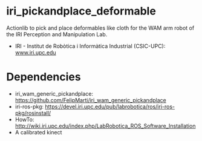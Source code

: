 iri_pickandplace_deformable
===========================

Actionlib to pick and place deformables like cloth for the WAM arm robot of the IRI Perception and Manipulation Lab.

* IRI - Institut de Robòtica i Informàtica Industrial (CSIC-UPC): www.iri.upc.edu


Dependencies
===========================
* iri_wam_generic_pickandplace: https://github.com/FelipMarti/iri_wam_generic_pickandplace
* iri-ros-pkg: https://devel.iri.upc.edu/pub/labrobotica/ros/iri-ros-pkg/rosinstall/
* HowTo: http://wiki.iri.upc.edu/index.php/LabRobotica_ROS_Software_Installation
* A calibrated kinect

